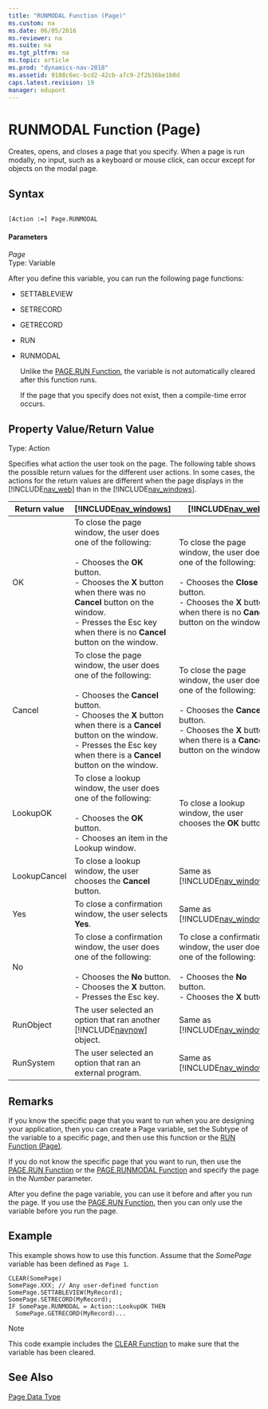```yaml
---
title: "RUNMODAL Function (Page)"
ms.custom: na
ms.date: 06/05/2016
ms.reviewer: na
ms.suite: na
ms.tgt_pltfrm: na
ms.topic: article
ms.prod: "dynamics-nav-2018"
ms.assetid: 9188c6ec-bcd2-42cb-a7c9-2f2b36be1b0d
caps.latest.revision: 19
manager: edupont
---
```

# RUNMODAL Function (Page)
Creates, opens, and closes a page that you specify. When a page is run modally, no input, such as a keyboard or mouse click, can occur except for objects on the modal page.  
  
## Syntax  
  
```  
  
[Action :=] Page.RUNMODAL  
```  
  
#### Parameters  
 *Page*  
 Type: Variable  
  
 After you define this variable, you can run the following page functions:  
  
- SETTABLEVIEW  
  
- SETRECORD  
  
- GETRECORD  
  
- RUN  
  
- RUNMODAL  
  
  Unlike the [PAGE.RUN Function](PAGE-RUN-Function.md), the variable is not automatically cleared after this function runs.  
  
  If the page that you specify does not exist, then a compile-time error occurs.  
  
## Property Value/Return Value  
 Type: Action  
  
 Specifies what action the user took on the page. The following table shows the possible return values for the different user actions. In some cases, the actions for the return values are different when the page displays in the [!INCLUDE[nav_web](includes/nav_web_md.md)] than in the [!INCLUDE[nav_windows](includes/nav_windows_md.md)].  
  
|Return value|[!INCLUDE[nav_windows](includes/nav_windows_md.md)]|[!INCLUDE[nav_web](includes/nav_web_md.md)]|  
|------------------|-------------------------------|---------------------------|  
|OK|To close the page window, the user does one of the following:<br /><br /> -   Chooses the **OK** button.<br />-   Chooses the **X** button when there was no **Cancel** button on the window.<br />-   Presses the Esc key when there is no **Cancel** button on the window.|To close the page window, the user does one of the following:<br /><br /> -   Chooses the **Close** button.<br />-   Chooses the **X** button when there is no **Cancel** button on the window.|  
|Cancel|To close the page window, the user does one of the following:<br /><br /> -   Chooses the **Cancel** button.<br />-   Chooses the **X** button when there is a **Cancel** button on the window.<br />-   Presses the Esc key when there is a **Cancel** button on the window.|To close the page window, the user does one of the following:<br /><br /> -   Chooses the **Cancel** button.<br />-   Chooses the **X** button when there is a **Cancel** button on the window.|  
|LookupOK|To close a lookup window, the user does one of the following:<br /><br /> -   Chooses the **OK** button.<br />-   Chooses an item in the Lookup window.|To close a lookup window, the user chooses the **OK** button.|  
|LookupCancel|To close a lookup window, the user chooses the **Cancel** button.|Same as [!INCLUDE[nav_windows](includes/nav_windows_md.md)].|  
|Yes|To close a confirmation window, the user selects **Yes**.|Same as [!INCLUDE[nav_windows](includes/nav_windows_md.md)].|  
|No|To close a confirmation window, the user does one of the following:<br /><br /> -   Chooses the **No** button.<br />-   Chooses the **X** button.<br />-   Presses the Esc key.|To close a confirmation window, the user does one of the following:<br /><br /> -   Chooses the **No** button.<br />-   Chooses the **X** button.|  
|RunObject|The user selected an option that ran another [!INCLUDE[navnow](includes/navnow_md.md)] object.|Same as [!INCLUDE[nav_windows](includes/nav_windows_md.md)].|  
|RunSystem|The user selected an option that ran an external program.|Same as [!INCLUDE[nav_windows](includes/nav_windows_md.md)].|  
  
## Remarks  
 If you know the specific page that you want to run when you are designing your application, then you can create a Page variable, set the Subtype of the variable to a specific page, and then use this function or the [RUN Function \(Page\)](RUN-Function--Page-.md).  
  
 If you do not know the specific page that you want to run, then use the [PAGE.RUN Function](PAGE-RUN-Function.md) or the [PAGE.RUNMODAL Function](PAGE-RUNMODAL-Function.md) and specify the page in the *Number* parameter.  
  
 After you define the page variable, you can use it before and after you run the page. If you use the [PAGE.RUN Function](PAGE-RUN-Function.md), then you can only use the variable before you run the page.  
  
## Example  
 This example shows how to use this function. Assume that the *SomePage* variable has been defined as `Page 1`.  
  
```  
CLEAR(SomePage)  
SomePage.XXX; // Any user-defined function  
SomePage.SETTABLEVIEW(MyRecord);  
SomePage.SETRECORD(MyRecord);  
IF SomePage.RUNMODAL = Action::LookupOK THEN  
  SomePage.GETRECORD(MyRecord)...  
```  
  
> [!NOTE]  
>  This code example includes the [CLEAR Function](CLEAR-Function.md) to make sure that the variable has been cleared.  
  
## See Also  
 [Page Data Type](Page-Data-Type.md)